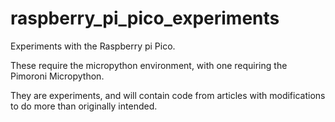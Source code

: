# raspberry_pi_pico_experiments

Experiments with the Raspberry pi Pico.

These require the micropython environment, with one requiring the Pimoroni Micropython.

They are experiments, and will contain code from articles with modifications to do more than originally intended.
